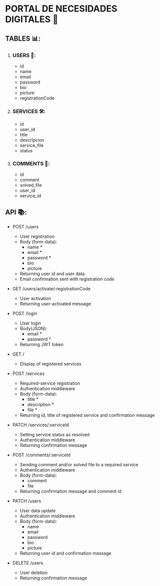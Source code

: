 # PORTAL DE NECESIDADES DIGITALES 🚀

## TABLES 📊:

1. ### USERS 👤:

   - id
   - name
   - email
   - password
   - bio
   - picture
   - registrationCode

2. ### SERVICES 🛠️:

   - id
   - user_id
   - title
   - descripcion
   - service_file
   - status

3. ### COMMENTS 📝:
   - id
   - comment
   - solved_file
   - user_id
   - service_id

## API 📚:

- POST /users

  - User registration
  - Body (form-data):
    - name \*
    - email \*
    - password \*
    - bio
    - picture
  - Returning user id and user data
  - Email confirmation sent with registration code

- GET /users/activate/:registrationCode

  - User activation
  - Returning user-activated message

- POST /login

  - User login
  - Body(JSON):
    - email \*
    - password \*
  - Returning JWT token

- GET /

  - Display of registered services

- POST /services

  - Required-service registration
  - Authentication middleware
  - Body (form-data):
    - title \*
    - description \*
    - file \*
  - Returning id, title of registered service and confirmation message

- PATCH /services/:serviceId

  - Setting service status as resolved
  - Authentication middleware
  - Returning confirmation message

- POST /comments/:serviceId

  - Sending comment and/or solved file to a required service
  - Authentication middleware
  - Body (form-data):
    - comment
    - file
  - Returning confirmation message and comment id

- PATCH /users

  - User data update
  - Authentication middleware
  - Body (form-data):
    - name
    - email
    - password
    - bio
    - picture
  - Returning user id and confirmation message

- DELETE /users
  - User deletion
  - Returning confirmation message
